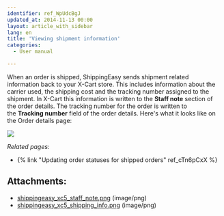 ```yaml
---
identifier: ref_WpUdcBgJ
updated_at: 2014-11-13 00:00
layout: article_with_sidebar
lang: en
title: 'Viewing shipment information'
categories:
  - User manual

---
```



When an order is shipped, ShippingEasy sends shipment related information back to your X-Cart store. This includes information about the carrier used, the shipping cost and the tracking number assigned to the shipment. In X-Cart this information is written to the **Staff note** section of the order details. The tracking number for the order is written to the **Tracking number** field of the order details. Here's what it looks like on the Order details page:

![]({{site.baseurl}}/attachments/8224949/8355929.png)

_Related pages:_

*   {% link "Updating order statuses for shipped orders" ref_cTn6pCxX %}

## Attachments:

* [shippingeasy_xc5_staff_note.png]({{site.baseurl}}/attachments/8224949/8355928.png) (image/png)
* [shippingeasy_xc5_shipping_info.png]({{site.baseurl}}/attachments/8224949/8355929.png) (image/png)